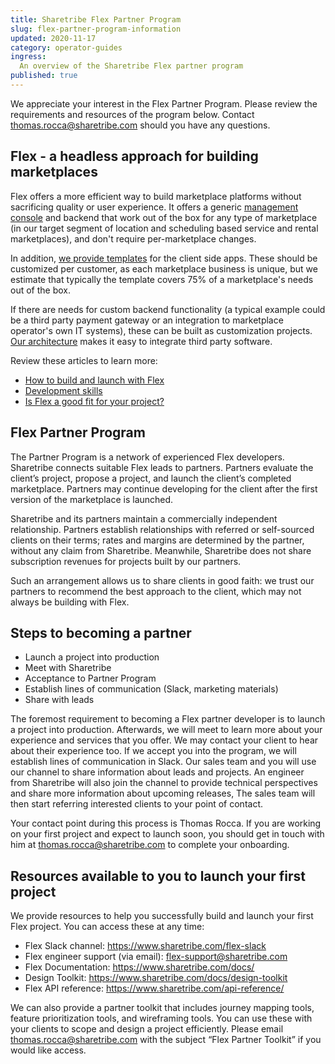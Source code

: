 ```yaml
---
title: Sharetribe Flex Partner Program
slug: flex-partner-program-information
updated: 2020-11-17
category: operator-guides
ingress:
  An overview of the Sharetribe Flex partner program
published: true
---
```


We appreciate your interest in the Flex Partner Program. Please review the requirements and resources of the program below. Contact thomas.rocca@sharetribe.com should you have any questions.

## Flex - a headless approach for building marketplaces

Flex offers a more efficient way to build marketplace platforms without sacrificing quality or user experience. It offers a generic [management console](https://www.sharetribe.com/docs/background/concepts/#console) and backend that work out of the box for any type of marketplace (in our target segment of location and scheduling based service and rental marketplaces), and don't require per-marketplace changes.

In addition, [we provide templates](https://www.sharetribe.com/docs/background/concepts/#flex-templates-for-web-ftw) for the client side apps. These should be customized per customer, as each marketplace business is unique, but we estimate that typically the template covers 75% of a marketplace's needs out of the box.

If there are needs for custom backend functionality (a typical example could be a third party payment gateway or an integration to marketplace operator's own IT systems), these can be built as customization projects. [Our architecture](https://www.sharetribe.com/docs/introduction/introducing-flex/) makes it easy to integrate third party software.

Review these articles to learn more:

- [How to build and launch with Flex](https://www.sharetribe.com/docs/introduction/how-to-build-and-launch-with-flex)
- [Development skills](https://www.sharetribe.com/docs/introduction/development-skills)
- [Is Flex a good fit for your project?](https://www.sharetribe.com/docs/introduction/is-flex-right-for-you)

## Flex Partner Program

The Partner Program is a network of experienced Flex developers. Sharetribe connects suitable Flex leads to partners. Partners evaluate the client’s project, propose a project, and launch the client’s completed marketplace. Partners may continue developing for the client after the first version of the marketplace is launched.

Sharetribe and its partners maintain a commercially independent relationship. Partners establish relationships with referred or self-sourced clients on their terms; rates and margins are determined by the partner, without any claim from Sharetribe. Meanwhile, Sharetribe does not share subscription revenues for projects built by our partners.

Such an arrangement allows us to share clients in good faith: we trust our partners to recommend the best approach to the client, which may not always be building with Flex.

## Steps to becoming a partner

- Launch a project into production
- Meet with Sharetribe
- Acceptance to Partner Program
- Establish lines of communication (Slack, marketing materials)
- Share with leads

The foremost requirement to becoming a Flex partner developer is to launch a project into production. Afterwards, we will meet to learn more about your experience and services that you offer. We may contact your client to hear about their experience too. If we accept you into the program, we will establish lines of communication in Slack. Our sales team and you will use our channel to share information about leads and projects. An engineer from Sharetribe will also join the channel to provide technical perspectives and share more information about upcoming releases, The sales team will then start referring interested clients to your point of contact.

Your contact point during this process is Thomas Rocca. If you are working on your first project and expect to launch soon, you should get in touch with him at thomas.rocca@sharetribe.com to complete your onboarding.

## Resources available to you to launch your first project

We provide resources to help you successfully build and launch your first Flex project. You can access these at any time:

- Flex Slack channel: https://www.sharetribe.com/flex-slack
- Flex engineer support (via email): flex-support@sharetribe.com
- Flex Documentation: https://www.sharetribe.com/docs/
- Design Toolkit: https://www.sharetribe.com/docs/design-toolkit
- Flex API reference: https://www.sharetribe.com/api-reference/

We can also provide a partner toolkit that includes journey mapping tools, feature prioritization tools, and wireframing tools. You can use these with your clients to scope and design a project efficiently. Please email thomas.rocca@sharetribe.com with the subject “Flex Partner Toolkit” if you would like access.
